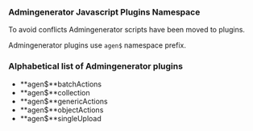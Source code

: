 ### Admingenerator Javascript Plugins Namespace

To avoid conflicts Admingenerator scripts have been moved to plugins.

Admingenerator plugins use `agen$` namespace prefix.

### Alphabetical list of Admingenerator plugins

* **agen$**batchActions
* **agen$**collection
* **agen$**genericActions
* **agen$**objectActions
* **agen$**singleUpload